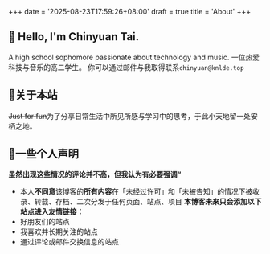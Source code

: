 +++
date = '2025-08-23T17:59:26+08:00'
draft = true
title = 'About'
+++
## 👋 Hello, I'm Chinyuan Tai.
A high school sophomore passionate about technology and music.
一位热爱科技与音乐的高二学生。
你可以通过邮件与我取得联系`chinyuan@knlde.top`
## 🚨关于本站
~~Just for fun~~为了分享日常生活中所见所感与学习中的思考，于此小天地留一处安栖之地。
## 🚧一些个人声明
**虽然出现这些情况的评论并不高，但我认为有必要强调“**
- 本人**不同意**该博客的**所有内容**在「未经过许可」和「未被告知」的情况下被收录、转载、存档、二次分发于任何页面、站点、项目
**本博客未来只会添加以下站点进入友情链接：**
- 好朋友们的站点
- 我喜欢并长期关注的站点
- 通过评论或邮件交换信息的站点